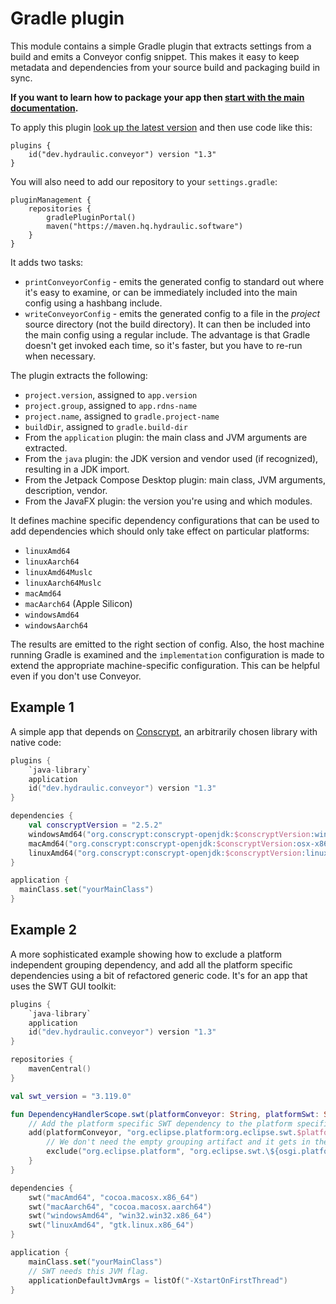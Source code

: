 # Gradle plugin

This module contains a simple Gradle plugin that extracts settings from a build and emits a Conveyor config snippet. This makes it easy
to keep metadata and dependencies from your source build and packaging build in sync.

**If you want to learn how to package your app then [start with the main documentation](https://conveyor.hydraulic.dev/).**  

To apply this plugin [look up the latest version](https://plugins.gradle.org/plugin/dev.hydraulic.conveyor) and then use code like this:

```
plugins {
    id("dev.hydraulic.conveyor") version "1.3"
}
```

You will also need to add our repository to your `settings.gradle`:

```
pluginManagement {
    repositories {
        gradlePluginPortal()
        maven("https://maven.hq.hydraulic.software")
    }
}
```

It adds two tasks:

* `printConveyorConfig` - emits the generated config to standard out where it's easy to examine, or can be immediately included into the
  main config using a hashbang include.
* `writeConveyorConfig` - emits the generated config to a file in the _project_ source directory (not the build directory). It can then be
  included into the main config using a regular include. The advantage is that Gradle doesn't get invoked each time, so it's faster, but
  you have to re-run when necessary.

The plugin extracts the following:

* `project.version`, assigned to `app.version`
* `project.group`, assigned to `app.rdns-name`
* `project.name`, assigned to `gradle.project-name`
* `buildDir`, assigned to `gradle.build-dir`
* From the `application` plugin: the main class and JVM arguments are extracted.
* From the `java` plugin: the JDK version and vendor used (if recognized), resulting in a JDK import.
* From the Jetpack Compose Desktop plugin: main class, JVM arguments, description, vendor.
* From the JavaFX plugin: the version you're using and which modules.

It defines machine specific dependency configurations that can be used to add dependencies which should only take effect on particular
platforms:

* `linuxAmd64`
* `linuxAarch64`
* `linuxAmd64Muslc`
* `linuxAarch64Muslc`
* `macAmd64`
* `macAarch64` (Apple Silicon)
* `windowsAmd64`
* `windowsAarch64`

The results are emitted to the right section of config. Also, the host machine running Gradle is examined and the `implementation`
configuration is made to extend the appropriate machine-specific configuration. This can be helpful even if you don't use Conveyor.

## Example 1

A simple app that depends on [Conscrypt](https://github.com/google/conscrypt), an arbitrarily chosen library with native code:

```kotlin
plugins {
    `java-library`
    application
    id("dev.hydraulic.conveyor") version "1.3"
}

dependencies {
    val conscryptVersion = "2.5.2"
    windowsAmd64("org.conscrypt:conscrypt-openjdk:$conscryptVersion:windows-x86_64")
    macAmd64("org.conscrypt:conscrypt-openjdk:$conscryptVersion:osx-x86_64")
    linuxAmd64("org.conscrypt:conscrypt-openjdk:$conscryptVersion:linux-x86_64")
}

application {
  mainClass.set("yourMainClass")
}
```

## Example 2

A more sophisticated example showing how to exclude a platform independent grouping dependency, and add all the platform 
specific dependencies using a bit of refactored generic code. It's for an app that uses the SWT GUI toolkit:

```kotlin
plugins {
    `java-library`
    application
    id("dev.hydraulic.conveyor") version "1.3"
}

repositories {
    mavenCentral()
}

val swt_version = "3.119.0"

fun DependencyHandlerScope.swt(platformConveyor: String, platformSwt: String) {
    // Add the platform specific SWT dependency to the platform specific dependency configuration.
    add(platformConveyor, "org.eclipse.platform:org.eclipse.swt.$platformSwt:$swt_version") {
        // We don't need the empty grouping artifact and it gets in the way.
        exclude("org.eclipse.platform", "org.eclipse.swt.\${osgi.platform}")
    }
}

dependencies {
    swt("macAmd64", "cocoa.macosx.x86_64")
    swt("macAarch64", "cocoa.macosx.aarch64")
    swt("windowsAmd64", "win32.win32.x86_64")
    swt("linuxAmd64", "gtk.linux.x86_64")
}

application {
    mainClass.set("yourMainClass")
    // SWT needs this JVM flag.
    applicationDefaultJvmArgs = listOf("-XstartOnFirstThread")
}
```
